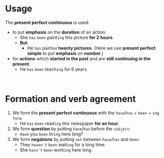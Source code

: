 # Usage
The **present perfect continuous** is used:
- to put **emphasis** on the **duration** of an action:
  - She `has` `been` paint`ing` this picture **for 2 hours**.
  - **But**:
    - He `has` paint`ed` **twenty pictures**. (Here we use **present perfect simple** to put **emphasis** on **number**.)
- for **actions** which **started in the past** and are **still continuing in the present**:
  - He `has` `been` teach`ing` for 6 years.

<br>

# Formation and verb agreement
1. We form the **present perfect continuous** with the `have`/`has` + `been` + `ing form`.
   - He `has` `been` read`ing` this newspaper **for an hour**.
2. We form **question** by putting `have`/`has` before the `subject`:
   - `Have` you `been` liv`ing` here long?
3. We form **negations** by putting `not` between `have`/`has` and `been`:
   - They `haven't` `been` wait`ing` for a long time.
   - She `hasn't` `been` work`ing` here long.
